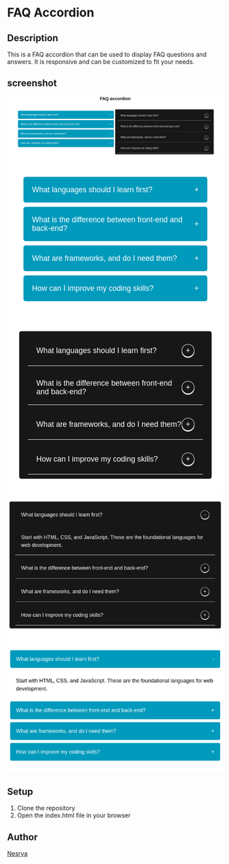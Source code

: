 # FAQ Accordion

## Description

This is a FAQ accordion that can be used to display FAQ questions and answers. It is responsive and can be customized to fit your needs.

## screenshot

![Image1](assets/ss1.png)
![Image2](assets/ss2.png)
![Image3](assets/ss3.png)
![Image4](assets/ss4.png)

## Setup

1. Clone the repository
2. Open the index.html file in your browser

## Author

[Nesrya](https://github.com/NesryaAbdulkadir)
